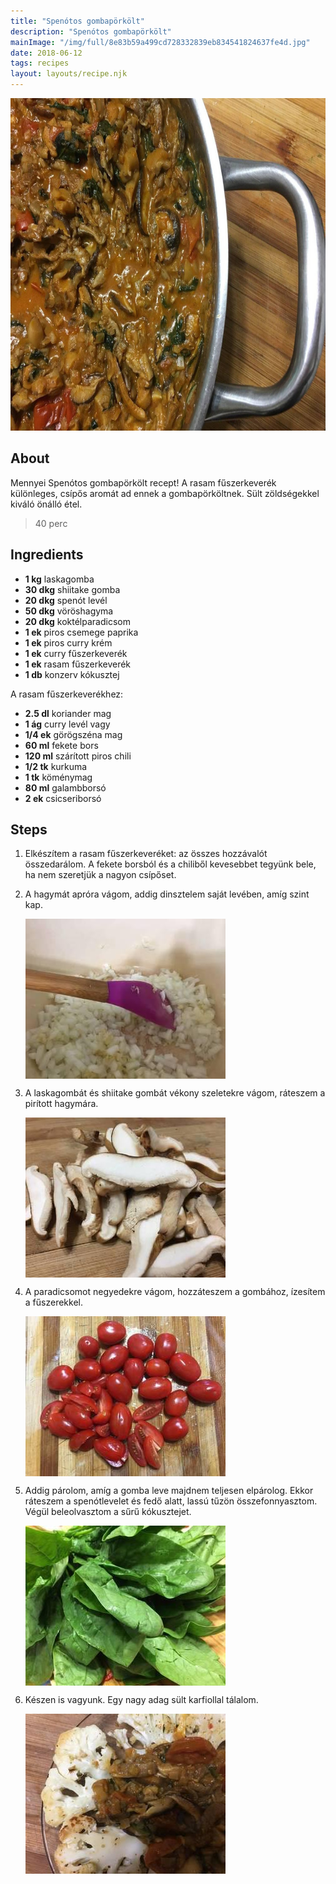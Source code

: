 ```yaml
---
title: "Spenótos gombapörkölt"
description: "Spenótos gombapörkölt"
mainImage: "/img/full/8e83b59a499cd728332839eb834541824637fe4d.jpg"
date: 2018-06-12
tags: recipes
layout: layouts/recipe.njk
---
```

                            
<p align="center"><a href="https://cookpad.com/hu/receptek/5156954-spenotos-gombaporkolt" rel="Recipe source page"><img width="751" height="532" src="/img/full/8e83b59a499cd728332839eb834541824637fe4d.jpg"/></a></p>

## About
Mennyei Spenótos gombapörkölt recept! A rasam fűszerkeverék különleges, csípős aromát ad ennek a  gombapörköltnek. Sült zöldségekkel kiváló önálló étel. 

> 40 perc 

## Ingredients
* **1 kg** laskagomba
* **30 dkg** shiitake gomba
* **20 dkg** spenót levél
* **50 dkg** vöröshagyma
* **20 dkg** koktélparadicsom
* **1 ek** piros csemege paprika
* **1 ek** piros curry krém
* **1 ek** curry fűszerkeverék
* **1 ek** rasam fűszerkeverék
* **1 db** konzerv kókusztej

A rasam fűszerkeverékhez:
* **2.5 dl** koriander mag
* **1 ág** curry levél vagy
* **1/4 ek** görögszéna mag
* **60 ml** fekete bors
* **120 ml** szárított piros chili
* **1/2 tk** kurkuma
* **1 tk** köménymag
* **80 ml** galambborsó
* **2 ek** csicseriborsó

## Steps

1. Elkészítem a rasam fűszerkeveréket: az összes hozzávalót összedarálom. A fekete borsból és a chiliből kevesebbet tegyünk bele, ha nem szeretjük a nagyon csípőset.
 
    <div style="clear: both"/>

2. A hagymát apróra vágom, addig dinsztelem saját levében, amíg szint kap.
 
    <p><img width="320" height="256" align="left" src="/img/full/feb792aa65030a3056930498fa5f800d910e2b3a.jpg"/></p><div style="clear: both"/>

3. A laskagombát és shiitake gombát vékony szeletekre vágom, ráteszem a pirított hagymára.
 
    <p><img width="320" height="256" align="left" src="/img/full/6b0c2bfa530e9cfd86cc6e450f381828c9fab698.jpg"/></p><div style="clear: both"/>

4. A paradicsomot negyedekre vágom, hozzáteszem a gombához, ízesítem a fűszerekkel.
 
    <p><img width="320" height="256" align="left" src="/img/full/b2ce424735bf87f176bf5e49e1c716979ac780e8.jpg"/></p><div style="clear: both"/>

5. Addig párolom, amíg a gomba leve majdnem teljesen elpárolog. Ekkor ráteszem a spenótlevelet és fedő alatt, lassú tűzön összefonnyasztom. Végül beleolvasztom a sűrű kókusztejet.
 
    <p><img width="320" height="256" align="left" src="/img/full/9d12a9988aae7173413e37798ae5f71145acb05b.jpg"/></p><div style="clear: both"/>

6. Készen is vagyunk. Egy nagy adag sült karfiollal tálalom.
 
    <p><img width="320" height="256" align="left" src="/img/full/fb64a461fc127badfec63e1075ce221255956c8d.jpg"/></p><div style="clear: both"/>

